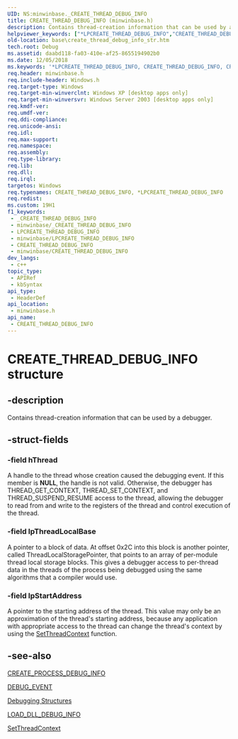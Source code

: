 ```yaml
---
UID: NS:minwinbase._CREATE_THREAD_DEBUG_INFO
title: CREATE_THREAD_DEBUG_INFO (minwinbase.h)
description: Contains thread-creation information that can be used by a debugger.
helpviewer_keywords: ["*LPCREATE_THREAD_DEBUG_INFO","CREATE_THREAD_DEBUG_INFO","CREATE_THREAD_DEBUG_INFO structure","LPCREATE_THREAD_DEBUG_INFO","LPCREATE_THREAD_DEBUG_INFO structure pointer","_CREATE_THREAD_DEBUG_INFO","_win32_create_thread_debug_info_str","base.create_thread_debug_info_str","minwinbase/CREATE_THREAD_DEBUG_INFO","minwinbase/LPCREATE_THREAD_DEBUG_INFO"]
old-location: base\create_thread_debug_info_str.htm
tech.root: Debug
ms.assetid: daabd118-fa03-410e-af25-8655194902b0
ms.date: 12/05/2018
ms.keywords: '*LPCREATE_THREAD_DEBUG_INFO, CREATE_THREAD_DEBUG_INFO, CREATE_THREAD_DEBUG_INFO structure, LPCREATE_THREAD_DEBUG_INFO, LPCREATE_THREAD_DEBUG_INFO structure pointer, _CREATE_THREAD_DEBUG_INFO, _win32_create_thread_debug_info_str, base.create_thread_debug_info_str, minwinbase/CREATE_THREAD_DEBUG_INFO, minwinbase/LPCREATE_THREAD_DEBUG_INFO'
req.header: minwinbase.h
req.include-header: Windows.h
req.target-type: Windows
req.target-min-winverclnt: Windows XP [desktop apps only]
req.target-min-winversvr: Windows Server 2003 [desktop apps only]
req.kmdf-ver: 
req.umdf-ver: 
req.ddi-compliance: 
req.unicode-ansi: 
req.idl: 
req.max-support: 
req.namespace: 
req.assembly: 
req.type-library: 
req.lib: 
req.dll: 
req.irql: 
targetos: Windows
req.typenames: CREATE_THREAD_DEBUG_INFO, *LPCREATE_THREAD_DEBUG_INFO
req.redist: 
ms.custom: 19H1
f1_keywords:
 - _CREATE_THREAD_DEBUG_INFO
 - minwinbase/_CREATE_THREAD_DEBUG_INFO
 - LPCREATE_THREAD_DEBUG_INFO
 - minwinbase/LPCREATE_THREAD_DEBUG_INFO
 - CREATE_THREAD_DEBUG_INFO
 - minwinbase/CREATE_THREAD_DEBUG_INFO
dev_langs:
 - c++
topic_type:
 - APIRef
 - kbSyntax
api_type:
 - HeaderDef
api_location:
 - minwinbase.h
api_name:
 - CREATE_THREAD_DEBUG_INFO
---
```


# CREATE_THREAD_DEBUG_INFO structure


## -description

Contains thread-creation information that can be used by a debugger.

## -struct-fields

### -field hThread

A handle to the thread whose creation caused the debugging event. If this member is <b>NULL</b>, the handle is not valid. Otherwise, the debugger has THREAD_GET_CONTEXT, THREAD_SET_CONTEXT, and THREAD_SUSPEND_RESUME access to the thread, allowing the debugger to read from and write to the registers of the thread and control execution of the thread.

### -field lpThreadLocalBase

A pointer to a block of data. At offset 0x2C into this block is another pointer, called ThreadLocalStoragePointer, that points to an array of per-module thread local storage blocks. This gives a debugger access to per-thread data in the threads of the process being debugged using the same algorithms that a compiler would use.

### -field lpStartAddress

A pointer to the starting address of the thread. This value may only be an approximation of the thread's starting address, because any application with appropriate access to the thread can change the thread's context by using the 
<a href="/windows/desktop/api/processthreadsapi/nf-processthreadsapi-setthreadcontext">SetThreadContext</a> function.

## -see-also

<a href="/windows/desktop/api/minwinbase/ns-minwinbase-create_process_debug_info">CREATE_PROCESS_DEBUG_INFO</a>



<a href="/windows/desktop/api/minwinbase/ns-minwinbase-debug_event">DEBUG_EVENT</a>



<a href="/windows/desktop/Debug/debugging-structures">Debugging Structures</a>



<a href="/windows/desktop/api/minwinbase/ns-minwinbase-load_dll_debug_info">LOAD_DLL_DEBUG_INFO</a>



<a href="/windows/desktop/api/processthreadsapi/nf-processthreadsapi-setthreadcontext">SetThreadContext</a>